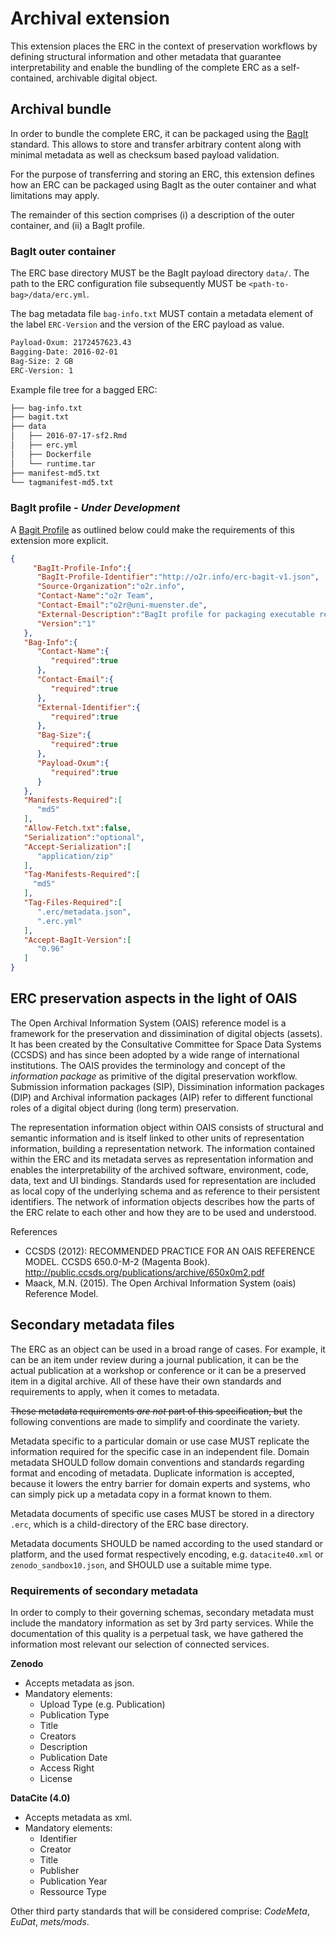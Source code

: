 # Archival extension

This extension places the ERC in the context of preservation workflows by defining structural information and other metadata that guarantee interpretability and enable the bundling of the complete ERC as a self-contained, archivable digital object.

## Archival bundle

In order to bundle the complete ERC, it can be packaged using the [BagIt][bagit] standard. This allows to store and transfer arbitrary content along with minimal metadata as well as checksum based payload validation.

For the purpose of transferring and storing an ERC, this extension defines how an ERC can be packaged using BagIt as the outer container and what limitations may apply.

The remainder of this section comprises (i) a description of the outer container, and (ii) a BagIt profile.

### BagIt outer container

The ERC base directory MUST be the BagIt payload directory `data/`.
The path to the ERC configuration file subsequently MUST be `<path-to-bag>/data/erc.yml`.

The bag metadata file `bag-info.txt` MUST contain a metadata element of the label `ERC-Version` and the version of the ERC payload as value.

```txt
Payload-Oxum: 2172457623.43
Bagging-Date: 2016-02-01
Bag-Size: 2 GB
ERC-Version: 1
```

Example file tree for a bagged ERC:

```txt
├── bag-info.txt
├── bagit.txt
├── data
│   ├── 2016-07-17-sf2.Rmd
│   ├── erc.yml
│   ├── Dockerfile
│   └── runtime.tar
├── manifest-md5.txt
└── tagmanifest-md5.txt
```

### BagIt profile - _Under Development_

A [Bagit Profile][bagitprofiles] as outlined below could make the requirements of this extension more explicit.

```json
{
     "BagIt-Profile-Info":{
      "BagIt-Profile-Identifier":"http://o2r.info/erc-bagit-v1.json",
      "Source-Organization":"o2r.info",
      "Contact-Name":"o2r Team",
      "Contact-Email":"o2r@uni-muenster.de",
      "External-Description":"BagIt profile for packaging executable research compendia.",
      "Version":"1"
   },
   "Bag-Info":{
      "Contact-Name":{
         "required":true
      },
      "Contact-Email":{
         "required":true
      },
      "External-Identifier":{
         "required":true
      },
      "Bag-Size":{
         "required":true
      },
      "Payload-Oxum":{
         "required":true
      }
   },
   "Manifests-Required":[
      "md5"
   ],
   "Allow-Fetch.txt":false,
   "Serialization":"optional",
   "Accept-Serialization":[
      "application/zip"
   ],
   "Tag-Manifests-Required":[
     "md5"
   ],
   "Tag-Files-Required":[
      ".erc/metadata.json",
      ".erc.yml"
   ],
   "Accept-BagIt-Version":[
      "0.96"
   ]
}
```

[bagit]: http://tools.ietf.org/html/draft-kunze-bagit
[bagitprofiles]: https://github.com/ruebot/bagit-profiles

## ERC preservation aspects in the light of OAIS

The Open Archival Information System (OAIS) reference model is a framework for the preservation and dissimination of digital objects (assets). It has been created by the Consultative Committee for Space Data Systems (CCSDS) and  has since been adopted by a wide range of international institutions. The OAIS provides the terminology and concept of the _information package_ as primitive of the digital preservation workflow. Submission information packages (SIP), Dissimination information packages (DIP) and Archival information packages (AIP) refer to different functional roles of a digital object during (long term) preservation.

The representation information object within OAIS consists of structural and semantic information and is itself linked to other units of representation information, building a representation network. The information contained within the ERC and its metadata serves as representation information and enables the interpretability of the archived software, environment, code, data, text and UI bindings. Standards used for representation are included as local copy of the underlying schema and as reference to their persistent identifiers. The network of information objects describes how the parts of the ERC relate to each other and how they are to be used and understood.


References

- CCSDS (2012): RECOMMENDED PRACTICE FOR AN OAIS REFERENCE MODEL. CCSDS 650.0-M-2 (Magenta Book). http://public.ccsds.org/publications/archive/650x0m2.pdf
- Maack, M.N. (2015). The Open Archival Information System (oais) Reference Model.


## Secondary metadata files

The ERC as an object can be used in a broad range of cases. For example, it can be an item under review during a journal publication, it can be the actual publication at a workshop or conference or it can be a preserved item in a digital archive. All of these have their own standards and requirements to apply, when it comes to metadata.

~~These metadata requirements _are not_ part of this specification, but~~ the following conventions are made to simplify and coordinate the variety.

Metadata specific to a particular domain or use case MUST replicate the information required for the specific case in an independent file.
Domain metadata SHOULD follow domain conventions and standards regarding format and encoding of metadata.
Duplicate information is accepted, because it lowers the entry barrier for domain experts and systems, who can simply pick up a metadata copy in a format known to them.

Metadata documents of specific use cases MUST be stored in a directory `.erc`, which is a child-directory of the ERC base directory.

Metadata documents SHOULD be named according to the used standard or platform, and the used format respectively encoding, e.g. `datacite40.xml` or `zenodo_sandbox10.json`, and SHOULD use a suitable mime type.

### Requirements of secondary metadata

In order to comply to their governing schemas, secondary metadata must include the mandatory information as set by 3rd party services. While the documentation of this quality is a perpetual task, we have gathered the information most relevant our selection of connected services.

**Zenodo**

+ Accepts metadata as json.
+ Mandatory elements:
	+ Upload Type (e.g. Publication)
	+ Publication Type
	+ Title
	+ Creators
	+ Description
	+ Publication Date
	+ Access Right
	+ License



**DataCite (4.0)**

+ Accepts metadata as xml.
+ Mandatory elements:
	+ Identifier
	+ Creator
	+ Title
	+ Publisher
	+ Publication Year
	+ Ressource Type


Other third party standards that will be considered comprise: _CodeMeta_, _EuDat_, _mets/mods_.
